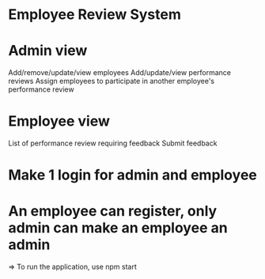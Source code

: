 # Employee Review System

# Admin view

Add/remove/update/view employees
Add/update/view performance reviews
Assign employees to participate in another employee's performance review

# Employee view

List of performance review requiring feedback
Submit feedback

# Make 1 login for admin and employee

# An employee can register, only admin can make an employee an admin

=> To run the application, use npm start
